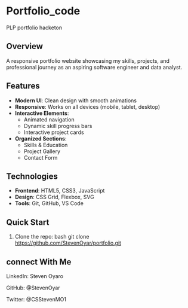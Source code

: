 # Portfolio_code
PLP portfolio hacketon


## Overview
A responsive portfolio website showcasing my skills, projects, and professional journey as an aspiring software engineer and data analyst.

##  Features
- **Modern UI**: Clean design with smooth animations
- **Responsive**: Works on all devices (mobile, tablet, desktop)
- **Interactive Elements**: 
  - Animated navigation
  - Dynamic skill progress bars
  - Interactive project cards
- **Organized Sections**:
  - Skills & Education
  - Project Gallery
  - Contact Form

## Technologies
- **Frontend**: HTML5, CSS3, JavaScript
- **Design**: CSS Grid, Flexbox, SVG
- **Tools**: Git, GitHub, VS Code

## Quick Start
1. Clone the repo:
bash
git clone https://github.com/StevenOyar/portfolio.git

## connect With Me
LinkedIn: Steven Oyaro

GitHub: @StevenOyar

Twitter: @CSStevenMO1